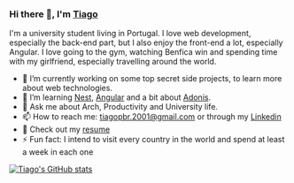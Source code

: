 ### Hi there 👋, I'm [Tiago](https://www.tiagopbrodrigues.com/)

I'm a university student living in Portugal. I love web development, especially the back-end part, but I also enjoy the front-end a lot, especially Angular. I love going to the gym, watching Benfica win and spending time with my girlfriend, especially travelling around the world.

- 🔭 I’m currently working on some top secret side projects, to learn more about web technologies.
- 🌱 I’m learning [Nest](https://nestjs.com/), [Angular](https://angular.io/) and a bit about [Adonis](https://adonisjs.com/).
- 💬 Ask me about Arch, Productivity and University life.
- 📫 How to reach me: tiagopbr.2001@gmail.com or through my [Linkedin](https://www.linkedin.com/in/tiago-rodrigues-221ba7204/)
- 📔 Check out my [resume](https://drive.google.com/file/d/1KwOkKca15Qu0sQ3muh21ADBqYabnHrEr/view)
- ⚡ Fun fact: I intend to visit every country in the world and spend at least a week in each one

[![Tiago's GitHub stats](https://github-readme-stats.vercel.app/api?username=1Krypt0&theme=onedark&show_icons=true)](https://github.com/anuraghazra/github-readme-stats)
